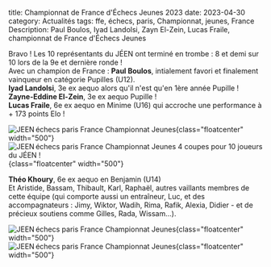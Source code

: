 title: Championnat de France d'Échecs Jeunes 2023
date: 2023-04-30
category: Actualités
tags: ffe, échecs, paris, Championnat, jeunes, France
Description: Paul Boulos, Iyad Landolsi, Zayn El-Zein, Lucas Fraile, championnat de France d'Échecs Jeunes

Bravo !
Les 10 représentants du JÉEN ont terminé en trombe : 8 et demi sur 10 lors de la 9e et dernière ronde !<br>
Avec un champion de France : <strong>Paul Boulos</strong>, intialement favori et finalement vainqueur en catégorie Pupilles (U12).<br>
<strong>Iyad Landolsi</strong>, 3e ex aequo alors qu'il n'est qu'en 1ère année Pupille !<br>
<strong>Zayne-Eddine El-Zein</strong>, 3e ex aequo Pupille !<br>
<strong>Lucas Fraile</strong>, 6e ex aequo en Minime (U16) qui accroche une performance à + 173 points Elo !<br>

![JEEN échecs paris France Championnat Jeunes]({static}/images/JEEN_echecs_championnat_jeunes_France_Podium_Pupilles_2023_04_30.jpeg){class="floatcenter" width="500"}<br>
![JEEN échecs paris France Championnat Jeunes 4 coupes pour 10 joueurs du JÉEN !]({static}/images/JEEN_echecs_championnat_jeunes_France_Paul_Iyad_Zayn_Lucas_2023_04_30.jpg){class="floatcenter" width="500"}

<strong>Théo Khoury</strong>, 6e ex aequo en Benjamin (U14)<br>
Et Aristide, Bassam, Thibault, Karl, Raphaël, autres vaillants membres de cette équipe (qui comporte aussi un entraîneur,
Luc, et des accompagnateurs : Jimy, Wiktor, Wadih, Rima, Rafik, Alexia, Didier  - et de précieux soutiens comme Gilles, Rada, Wissam...).

![JEEN échecs paris France Championnat Jeunes]({static}/images/JEEN_echecs_championnat_jeunes_France_Jimy_Boulos_Jumping_2023_04_30.jpg){class="floatcenter" width="500"}<br>
![JEEN échecs paris France Championnat Jeunes]({static}/images/JEEN_echecs_championnat_jeunes_France_Groupe_JEEN_2023-04-30.jpeg){class="floatcenter" width="500"}